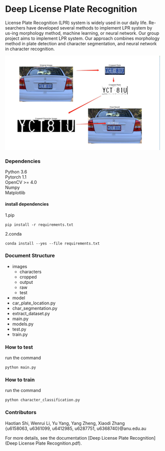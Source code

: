 # Deep License Plate Recognition
License Plate Recognition (LPR) system is widely used in our daily life. Re-searchers have developed several methods to implement LPR system by us-ing morphology method, machine learning, or neural network. Our group project aims to implement LPR system. Our approach combines morphology method in plate detection and character segmentation, and neural network in character recognition. 

![result](./assets/result.jpg)

### Dependencies
Python 3.6  
Pytorch 1.1  
OpenCV >= 4.0  
Numpy  
Matplotlib  

#### install dependencies
1.pip

    pip install -r requirements.txt

2.conda 

    conda install --yes --file requirements.txt

### Document Structure
- images
    - characters
    - cropped
    - output
    - raw
    - test
- model
- car_plate_location.py
- char_segmentation.py
- extract_dataset.py
- main.py
- models.py
- test.py
- train.py

### How to test
run the command  

    python main.py

### How to train
run the command

    python character_classification.py

### Contributors
Haotian Shi, Wenrui Li, Yu Yang, Yang Zheng, Xiaodi Zhang  
{u6158063, u6361099, u6412985, u6287751, u6368740}@anu.edu.au

For more details, see the documentation [Deep License Plate Recognition](Deep License Plate Recognition.pdf).
